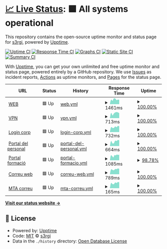 # [📈 Live Status](https://s3rgi.github.io/upptime): <!--live status--> **🟩 All systems operational**

This repository contains the open-source uptime monitor and status page for [s3rgi](https://s3rgi.github.io/upptime), powered by [Upptime](https://github.com/upptime/upptime).

[![Uptime CI](https://github.com/s3rgi/upptime/workflows/Uptime%20CI/badge.svg)](https://github.com/s3rgi/upptime/actions?query=workflow%3A%22Uptime+CI%22)
[![Response Time CI](https://github.com/s3rgi/upptime/workflows/Response%20Time%20CI/badge.svg)](https://github.com/s3rgi/upptime/actions?query=workflow%3A%22Response+Time+CI%22)
[![Graphs CI](https://github.com/s3rgi/upptime/workflows/Graphs%20CI/badge.svg)](https://github.com/s3rgi/upptime/actions?query=workflow%3A%22Graphs+CI%22)
[![Static Site CI](https://github.com/s3rgi/upptime/workflows/Static%20Site%20CI/badge.svg)](https://github.com/s3rgi/upptime/actions?query=workflow%3A%22Static+Site+CI%22)
[![Summary CI](https://github.com/s3rgi/upptime/workflows/Summary%20CI/badge.svg)](https://github.com/s3rgi/upptime/actions?query=workflow%3A%22Summary+CI%22)

With [Upptime](https://upptime.js.org), you can get your own unlimited and free uptime monitor and status page, powered entirely by a GitHub repository. We use [Issues](https://github.com/s3rgi/upptime/issues) as incident reports, [Actions](https://github.com/s3rgi/upptime/actions) as uptime monitors, and [Pages](https://s3rgi.github.io/upptime) for the status page.

<!--start: status pages-->
<!-- This summary is generated by Upptime (https://github.com/upptime/upptime) -->
<!-- Do not edit this manually, your changes will be overwritten -->
<!-- prettier-ignore -->
| URL | Status | History | Response Time | Uptime |
| --- | ------ | ------- | ------------- | ------ |
| <img alt="" src="https://favicons.githubusercontent.com/www.imasmallorca.net" height="13"> [WEB](https://www.imasmallorca.net) | 🟩 Up | [web.yml](https://github.com/s3rgi/upptime/commits/HEAD/history/web.yml) | <details><summary><img alt="Response time graph" src="./graphs/web/response-time-week.png" height="20"> 1461ms</summary><br><a href="https://stats.imasmallorca.net/history/web"><img alt="Response time 1367" src="https://img.shields.io/endpoint?url=https%3A%2F%2Fraw.githubusercontent.com%2Fs3rgi%2Fupptime%2FHEAD%2Fapi%2Fweb%2Fresponse-time.json"></a><br><a href="https://stats.imasmallorca.net/history/web"><img alt="24-hour response time 1394" src="https://img.shields.io/endpoint?url=https%3A%2F%2Fraw.githubusercontent.com%2Fs3rgi%2Fupptime%2FHEAD%2Fapi%2Fweb%2Fresponse-time-day.json"></a><br><a href="https://stats.imasmallorca.net/history/web"><img alt="7-day response time 1461" src="https://img.shields.io/endpoint?url=https%3A%2F%2Fraw.githubusercontent.com%2Fs3rgi%2Fupptime%2FHEAD%2Fapi%2Fweb%2Fresponse-time-week.json"></a><br><a href="https://stats.imasmallorca.net/history/web"><img alt="30-day response time 1367" src="https://img.shields.io/endpoint?url=https%3A%2F%2Fraw.githubusercontent.com%2Fs3rgi%2Fupptime%2FHEAD%2Fapi%2Fweb%2Fresponse-time-month.json"></a><br><a href="https://stats.imasmallorca.net/history/web"><img alt="1-year response time 1367" src="https://img.shields.io/endpoint?url=https%3A%2F%2Fraw.githubusercontent.com%2Fs3rgi%2Fupptime%2FHEAD%2Fapi%2Fweb%2Fresponse-time-year.json"></a></details> | <details><summary><a href="https://stats.imasmallorca.net/history/web">100.00%</a></summary><a href="https://stats.imasmallorca.net/history/web"><img alt="All-time uptime 100.00%" src="https://img.shields.io/endpoint?url=https%3A%2F%2Fraw.githubusercontent.com%2Fs3rgi%2Fupptime%2FHEAD%2Fapi%2Fweb%2Fuptime.json"></a><br><a href="https://stats.imasmallorca.net/history/web"><img alt="24-hour uptime 100.00%" src="https://img.shields.io/endpoint?url=https%3A%2F%2Fraw.githubusercontent.com%2Fs3rgi%2Fupptime%2FHEAD%2Fapi%2Fweb%2Fuptime-day.json"></a><br><a href="https://stats.imasmallorca.net/history/web"><img alt="7-day uptime 100.00%" src="https://img.shields.io/endpoint?url=https%3A%2F%2Fraw.githubusercontent.com%2Fs3rgi%2Fupptime%2FHEAD%2Fapi%2Fweb%2Fuptime-week.json"></a><br><a href="https://stats.imasmallorca.net/history/web"><img alt="30-day uptime 100.00%" src="https://img.shields.io/endpoint?url=https%3A%2F%2Fraw.githubusercontent.com%2Fs3rgi%2Fupptime%2FHEAD%2Fapi%2Fweb%2Fuptime-month.json"></a><br><a href="https://stats.imasmallorca.net/history/web"><img alt="1-year uptime 100.00%" src="https://img.shields.io/endpoint?url=https%3A%2F%2Fraw.githubusercontent.com%2Fs3rgi%2Fupptime%2FHEAD%2Fapi%2Fweb%2Fuptime-year.json"></a></details>
| <img alt="" src="https://favicons.githubusercontent.com/acces.imasmallorca.net" height="13"> [VPN](https://acces.imasmallorca.net) | 🟩 Up | [vpn.yml](https://github.com/s3rgi/upptime/commits/HEAD/history/vpn.yml) | <details><summary><img alt="Response time graph" src="./graphs/vpn/response-time-week.png" height="20"> 713ms</summary><br><a href="https://stats.imasmallorca.net/history/vpn"><img alt="Response time 711" src="https://img.shields.io/endpoint?url=https%3A%2F%2Fraw.githubusercontent.com%2Fs3rgi%2Fupptime%2FHEAD%2Fapi%2Fvpn%2Fresponse-time.json"></a><br><a href="https://stats.imasmallorca.net/history/vpn"><img alt="24-hour response time 710" src="https://img.shields.io/endpoint?url=https%3A%2F%2Fraw.githubusercontent.com%2Fs3rgi%2Fupptime%2FHEAD%2Fapi%2Fvpn%2Fresponse-time-day.json"></a><br><a href="https://stats.imasmallorca.net/history/vpn"><img alt="7-day response time 713" src="https://img.shields.io/endpoint?url=https%3A%2F%2Fraw.githubusercontent.com%2Fs3rgi%2Fupptime%2FHEAD%2Fapi%2Fvpn%2Fresponse-time-week.json"></a><br><a href="https://stats.imasmallorca.net/history/vpn"><img alt="30-day response time 711" src="https://img.shields.io/endpoint?url=https%3A%2F%2Fraw.githubusercontent.com%2Fs3rgi%2Fupptime%2FHEAD%2Fapi%2Fvpn%2Fresponse-time-month.json"></a><br><a href="https://stats.imasmallorca.net/history/vpn"><img alt="1-year response time 711" src="https://img.shields.io/endpoint?url=https%3A%2F%2Fraw.githubusercontent.com%2Fs3rgi%2Fupptime%2FHEAD%2Fapi%2Fvpn%2Fresponse-time-year.json"></a></details> | <details><summary><a href="https://stats.imasmallorca.net/history/vpn">100.00%</a></summary><a href="https://stats.imasmallorca.net/history/vpn"><img alt="All-time uptime 100.00%" src="https://img.shields.io/endpoint?url=https%3A%2F%2Fraw.githubusercontent.com%2Fs3rgi%2Fupptime%2FHEAD%2Fapi%2Fvpn%2Fuptime.json"></a><br><a href="https://stats.imasmallorca.net/history/vpn"><img alt="24-hour uptime 100.00%" src="https://img.shields.io/endpoint?url=https%3A%2F%2Fraw.githubusercontent.com%2Fs3rgi%2Fupptime%2FHEAD%2Fapi%2Fvpn%2Fuptime-day.json"></a><br><a href="https://stats.imasmallorca.net/history/vpn"><img alt="7-day uptime 100.00%" src="https://img.shields.io/endpoint?url=https%3A%2F%2Fraw.githubusercontent.com%2Fs3rgi%2Fupptime%2FHEAD%2Fapi%2Fvpn%2Fuptime-week.json"></a><br><a href="https://stats.imasmallorca.net/history/vpn"><img alt="30-day uptime 100.00%" src="https://img.shields.io/endpoint?url=https%3A%2F%2Fraw.githubusercontent.com%2Fs3rgi%2Fupptime%2FHEAD%2Fapi%2Fvpn%2Fuptime-month.json"></a><br><a href="https://stats.imasmallorca.net/history/vpn"><img alt="1-year uptime 100.00%" src="https://img.shields.io/endpoint?url=https%3A%2F%2Fraw.githubusercontent.com%2Fs3rgi%2Fupptime%2FHEAD%2Fapi%2Fvpn%2Fuptime-year.json"></a></details>
| <img alt="" src="https://favicons.githubusercontent.com/login.imasmallorca.net" height="13"> [Login corp](https://login.imasmallorca.net) | 🟩 Up | [login-corp.yml](https://github.com/s3rgi/upptime/commits/HEAD/history/login-corp.yml) | <details><summary><img alt="Response time graph" src="./graphs/login-corp/response-time-week.png" height="20"> 732ms</summary><br><a href="https://stats.imasmallorca.net/history/login-corp"><img alt="Response time 678" src="https://img.shields.io/endpoint?url=https%3A%2F%2Fraw.githubusercontent.com%2Fs3rgi%2Fupptime%2FHEAD%2Fapi%2Flogin-corp%2Fresponse-time.json"></a><br><a href="https://stats.imasmallorca.net/history/login-corp"><img alt="24-hour response time 841" src="https://img.shields.io/endpoint?url=https%3A%2F%2Fraw.githubusercontent.com%2Fs3rgi%2Fupptime%2FHEAD%2Fapi%2Flogin-corp%2Fresponse-time-day.json"></a><br><a href="https://stats.imasmallorca.net/history/login-corp"><img alt="7-day response time 732" src="https://img.shields.io/endpoint?url=https%3A%2F%2Fraw.githubusercontent.com%2Fs3rgi%2Fupptime%2FHEAD%2Fapi%2Flogin-corp%2Fresponse-time-week.json"></a><br><a href="https://stats.imasmallorca.net/history/login-corp"><img alt="30-day response time 678" src="https://img.shields.io/endpoint?url=https%3A%2F%2Fraw.githubusercontent.com%2Fs3rgi%2Fupptime%2FHEAD%2Fapi%2Flogin-corp%2Fresponse-time-month.json"></a><br><a href="https://stats.imasmallorca.net/history/login-corp"><img alt="1-year response time 678" src="https://img.shields.io/endpoint?url=https%3A%2F%2Fraw.githubusercontent.com%2Fs3rgi%2Fupptime%2FHEAD%2Fapi%2Flogin-corp%2Fresponse-time-year.json"></a></details> | <details><summary><a href="https://stats.imasmallorca.net/history/login-corp">100.00%</a></summary><a href="https://stats.imasmallorca.net/history/login-corp"><img alt="All-time uptime 100.00%" src="https://img.shields.io/endpoint?url=https%3A%2F%2Fraw.githubusercontent.com%2Fs3rgi%2Fupptime%2FHEAD%2Fapi%2Flogin-corp%2Fuptime.json"></a><br><a href="https://stats.imasmallorca.net/history/login-corp"><img alt="24-hour uptime 100.00%" src="https://img.shields.io/endpoint?url=https%3A%2F%2Fraw.githubusercontent.com%2Fs3rgi%2Fupptime%2FHEAD%2Fapi%2Flogin-corp%2Fuptime-day.json"></a><br><a href="https://stats.imasmallorca.net/history/login-corp"><img alt="7-day uptime 100.00%" src="https://img.shields.io/endpoint?url=https%3A%2F%2Fraw.githubusercontent.com%2Fs3rgi%2Fupptime%2FHEAD%2Fapi%2Flogin-corp%2Fuptime-week.json"></a><br><a href="https://stats.imasmallorca.net/history/login-corp"><img alt="30-day uptime 100.00%" src="https://img.shields.io/endpoint?url=https%3A%2F%2Fraw.githubusercontent.com%2Fs3rgi%2Fupptime%2FHEAD%2Fapi%2Flogin-corp%2Fuptime-month.json"></a><br><a href="https://stats.imasmallorca.net/history/login-corp"><img alt="1-year uptime 100.00%" src="https://img.shields.io/endpoint?url=https%3A%2F%2Fraw.githubusercontent.com%2Fs3rgi%2Fupptime%2FHEAD%2Fapi%2Flogin-corp%2Fuptime-year.json"></a></details>
| <img alt="" src="https://favicons.githubusercontent.com/portalpersonal.imasmallorca.net" height="13"> [Portal del personal](https://portalpersonal.imasmallorca.net) | 🟩 Up | [portal-del-personal.yml](https://github.com/s3rgi/upptime/commits/HEAD/history/portal-del-personal.yml) | <details><summary><img alt="Response time graph" src="./graphs/portal-del-personal/response-time-week.png" height="20"> 664ms</summary><br><a href="https://stats.imasmallorca.net/history/portal-del-personal"><img alt="Response time 659" src="https://img.shields.io/endpoint?url=https%3A%2F%2Fraw.githubusercontent.com%2Fs3rgi%2Fupptime%2FHEAD%2Fapi%2Fportal-del-personal%2Fresponse-time.json"></a><br><a href="https://stats.imasmallorca.net/history/portal-del-personal"><img alt="24-hour response time 837" src="https://img.shields.io/endpoint?url=https%3A%2F%2Fraw.githubusercontent.com%2Fs3rgi%2Fupptime%2FHEAD%2Fapi%2Fportal-del-personal%2Fresponse-time-day.json"></a><br><a href="https://stats.imasmallorca.net/history/portal-del-personal"><img alt="7-day response time 664" src="https://img.shields.io/endpoint?url=https%3A%2F%2Fraw.githubusercontent.com%2Fs3rgi%2Fupptime%2FHEAD%2Fapi%2Fportal-del-personal%2Fresponse-time-week.json"></a><br><a href="https://stats.imasmallorca.net/history/portal-del-personal"><img alt="30-day response time 659" src="https://img.shields.io/endpoint?url=https%3A%2F%2Fraw.githubusercontent.com%2Fs3rgi%2Fupptime%2FHEAD%2Fapi%2Fportal-del-personal%2Fresponse-time-month.json"></a><br><a href="https://stats.imasmallorca.net/history/portal-del-personal"><img alt="1-year response time 659" src="https://img.shields.io/endpoint?url=https%3A%2F%2Fraw.githubusercontent.com%2Fs3rgi%2Fupptime%2FHEAD%2Fapi%2Fportal-del-personal%2Fresponse-time-year.json"></a></details> | <details><summary><a href="https://stats.imasmallorca.net/history/portal-del-personal">100.00%</a></summary><a href="https://stats.imasmallorca.net/history/portal-del-personal"><img alt="All-time uptime 100.00%" src="https://img.shields.io/endpoint?url=https%3A%2F%2Fraw.githubusercontent.com%2Fs3rgi%2Fupptime%2FHEAD%2Fapi%2Fportal-del-personal%2Fuptime.json"></a><br><a href="https://stats.imasmallorca.net/history/portal-del-personal"><img alt="24-hour uptime 100.00%" src="https://img.shields.io/endpoint?url=https%3A%2F%2Fraw.githubusercontent.com%2Fs3rgi%2Fupptime%2FHEAD%2Fapi%2Fportal-del-personal%2Fuptime-day.json"></a><br><a href="https://stats.imasmallorca.net/history/portal-del-personal"><img alt="7-day uptime 100.00%" src="https://img.shields.io/endpoint?url=https%3A%2F%2Fraw.githubusercontent.com%2Fs3rgi%2Fupptime%2FHEAD%2Fapi%2Fportal-del-personal%2Fuptime-week.json"></a><br><a href="https://stats.imasmallorca.net/history/portal-del-personal"><img alt="30-day uptime 100.00%" src="https://img.shields.io/endpoint?url=https%3A%2F%2Fraw.githubusercontent.com%2Fs3rgi%2Fupptime%2FHEAD%2Fapi%2Fportal-del-personal%2Fuptime-month.json"></a><br><a href="https://stats.imasmallorca.net/history/portal-del-personal"><img alt="1-year uptime 100.00%" src="https://img.shields.io/endpoint?url=https%3A%2F%2Fraw.githubusercontent.com%2Fs3rgi%2Fupptime%2FHEAD%2Fapi%2Fportal-del-personal%2Fuptime-year.json"></a></details>
| <img alt="" src="https://favicons.githubusercontent.com/formacio.imasmallorca.net" height="13"> [Portal formació](https://formacio.imasmallorca.net) | 🟩 Up | [portal-formacio.yml](https://github.com/s3rgi/upptime/commits/HEAD/history/portal-formacio.yml) | <details><summary><img alt="Response time graph" src="./graphs/portal-formacio/response-time-week.png" height="20"> 1085ms</summary><br><a href="https://stats.imasmallorca.net/history/portal-formacio"><img alt="Response time 1053" src="https://img.shields.io/endpoint?url=https%3A%2F%2Fraw.githubusercontent.com%2Fs3rgi%2Fupptime%2FHEAD%2Fapi%2Fportal-formacio%2Fresponse-time.json"></a><br><a href="https://stats.imasmallorca.net/history/portal-formacio"><img alt="24-hour response time 1206" src="https://img.shields.io/endpoint?url=https%3A%2F%2Fraw.githubusercontent.com%2Fs3rgi%2Fupptime%2FHEAD%2Fapi%2Fportal-formacio%2Fresponse-time-day.json"></a><br><a href="https://stats.imasmallorca.net/history/portal-formacio"><img alt="7-day response time 1085" src="https://img.shields.io/endpoint?url=https%3A%2F%2Fraw.githubusercontent.com%2Fs3rgi%2Fupptime%2FHEAD%2Fapi%2Fportal-formacio%2Fresponse-time-week.json"></a><br><a href="https://stats.imasmallorca.net/history/portal-formacio"><img alt="30-day response time 1053" src="https://img.shields.io/endpoint?url=https%3A%2F%2Fraw.githubusercontent.com%2Fs3rgi%2Fupptime%2FHEAD%2Fapi%2Fportal-formacio%2Fresponse-time-month.json"></a><br><a href="https://stats.imasmallorca.net/history/portal-formacio"><img alt="1-year response time 1053" src="https://img.shields.io/endpoint?url=https%3A%2F%2Fraw.githubusercontent.com%2Fs3rgi%2Fupptime%2FHEAD%2Fapi%2Fportal-formacio%2Fresponse-time-year.json"></a></details> | <details><summary><a href="https://stats.imasmallorca.net/history/portal-formacio">98.78%</a></summary><a href="https://stats.imasmallorca.net/history/portal-formacio"><img alt="All-time uptime 99.51%" src="https://img.shields.io/endpoint?url=https%3A%2F%2Fraw.githubusercontent.com%2Fs3rgi%2Fupptime%2FHEAD%2Fapi%2Fportal-formacio%2Fuptime.json"></a><br><a href="https://stats.imasmallorca.net/history/portal-formacio"><img alt="24-hour uptime 91.45%" src="https://img.shields.io/endpoint?url=https%3A%2F%2Fraw.githubusercontent.com%2Fs3rgi%2Fupptime%2FHEAD%2Fapi%2Fportal-formacio%2Fuptime-day.json"></a><br><a href="https://stats.imasmallorca.net/history/portal-formacio"><img alt="7-day uptime 98.78%" src="https://img.shields.io/endpoint?url=https%3A%2F%2Fraw.githubusercontent.com%2Fs3rgi%2Fupptime%2FHEAD%2Fapi%2Fportal-formacio%2Fuptime-week.json"></a><br><a href="https://stats.imasmallorca.net/history/portal-formacio"><img alt="30-day uptime 99.51%" src="https://img.shields.io/endpoint?url=https%3A%2F%2Fraw.githubusercontent.com%2Fs3rgi%2Fupptime%2FHEAD%2Fapi%2Fportal-formacio%2Fuptime-month.json"></a><br><a href="https://stats.imasmallorca.net/history/portal-formacio"><img alt="1-year uptime 99.51%" src="https://img.shields.io/endpoint?url=https%3A%2F%2Fraw.githubusercontent.com%2Fs3rgi%2Fupptime%2FHEAD%2Fapi%2Fportal-formacio%2Fuptime-year.json"></a></details>
| <img alt="" src="https://favicons.githubusercontent.com/correu.imasmallorca.net" height="13"> [Correu web](https://correu.imasmallorca.net) | 🟩 Up | [correu-web.yml](https://github.com/s3rgi/upptime/commits/HEAD/history/correu-web.yml) | <details><summary><img alt="Response time graph" src="./graphs/correu-web/response-time-week.png" height="20"> 789ms</summary><br><a href="https://stats.imasmallorca.net/history/correu-web"><img alt="Response time 770" src="https://img.shields.io/endpoint?url=https%3A%2F%2Fraw.githubusercontent.com%2Fs3rgi%2Fupptime%2FHEAD%2Fapi%2Fcorreu-web%2Fresponse-time.json"></a><br><a href="https://stats.imasmallorca.net/history/correu-web"><img alt="24-hour response time 868" src="https://img.shields.io/endpoint?url=https%3A%2F%2Fraw.githubusercontent.com%2Fs3rgi%2Fupptime%2FHEAD%2Fapi%2Fcorreu-web%2Fresponse-time-day.json"></a><br><a href="https://stats.imasmallorca.net/history/correu-web"><img alt="7-day response time 789" src="https://img.shields.io/endpoint?url=https%3A%2F%2Fraw.githubusercontent.com%2Fs3rgi%2Fupptime%2FHEAD%2Fapi%2Fcorreu-web%2Fresponse-time-week.json"></a><br><a href="https://stats.imasmallorca.net/history/correu-web"><img alt="30-day response time 770" src="https://img.shields.io/endpoint?url=https%3A%2F%2Fraw.githubusercontent.com%2Fs3rgi%2Fupptime%2FHEAD%2Fapi%2Fcorreu-web%2Fresponse-time-month.json"></a><br><a href="https://stats.imasmallorca.net/history/correu-web"><img alt="1-year response time 770" src="https://img.shields.io/endpoint?url=https%3A%2F%2Fraw.githubusercontent.com%2Fs3rgi%2Fupptime%2FHEAD%2Fapi%2Fcorreu-web%2Fresponse-time-year.json"></a></details> | <details><summary><a href="https://stats.imasmallorca.net/history/correu-web">100.00%</a></summary><a href="https://stats.imasmallorca.net/history/correu-web"><img alt="All-time uptime 100.00%" src="https://img.shields.io/endpoint?url=https%3A%2F%2Fraw.githubusercontent.com%2Fs3rgi%2Fupptime%2FHEAD%2Fapi%2Fcorreu-web%2Fuptime.json"></a><br><a href="https://stats.imasmallorca.net/history/correu-web"><img alt="24-hour uptime 100.00%" src="https://img.shields.io/endpoint?url=https%3A%2F%2Fraw.githubusercontent.com%2Fs3rgi%2Fupptime%2FHEAD%2Fapi%2Fcorreu-web%2Fuptime-day.json"></a><br><a href="https://stats.imasmallorca.net/history/correu-web"><img alt="7-day uptime 100.00%" src="https://img.shields.io/endpoint?url=https%3A%2F%2Fraw.githubusercontent.com%2Fs3rgi%2Fupptime%2FHEAD%2Fapi%2Fcorreu-web%2Fuptime-week.json"></a><br><a href="https://stats.imasmallorca.net/history/correu-web"><img alt="30-day uptime 100.00%" src="https://img.shields.io/endpoint?url=https%3A%2F%2Fraw.githubusercontent.com%2Fs3rgi%2Fupptime%2FHEAD%2Fapi%2Fcorreu-web%2Fuptime-month.json"></a><br><a href="https://stats.imasmallorca.net/history/correu-web"><img alt="1-year uptime 100.00%" src="https://img.shields.io/endpoint?url=https%3A%2F%2Fraw.githubusercontent.com%2Fs3rgi%2Fupptime%2FHEAD%2Fapi%2Fcorreu-web%2Fuptime-year.json"></a></details>
| <img alt="" src="https://favicons.githubusercontent.com/null" height="13"> [MTA correu](mail1.imasmallorca.net) | 🟩 Up | [mta-correu.yml](https://github.com/s3rgi/upptime/commits/HEAD/history/mta-correu.yml) | <details><summary><img alt="Response time graph" src="./graphs/mta-correu/response-time-week.png" height="20"> 165ms</summary><br><a href="https://stats.imasmallorca.net/history/mta-correu"><img alt="Response time 156" src="https://img.shields.io/endpoint?url=https%3A%2F%2Fraw.githubusercontent.com%2Fs3rgi%2Fupptime%2FHEAD%2Fapi%2Fmta-correu%2Fresponse-time.json"></a><br><a href="https://stats.imasmallorca.net/history/mta-correu"><img alt="24-hour response time 187" src="https://img.shields.io/endpoint?url=https%3A%2F%2Fraw.githubusercontent.com%2Fs3rgi%2Fupptime%2FHEAD%2Fapi%2Fmta-correu%2Fresponse-time-day.json"></a><br><a href="https://stats.imasmallorca.net/history/mta-correu"><img alt="7-day response time 165" src="https://img.shields.io/endpoint?url=https%3A%2F%2Fraw.githubusercontent.com%2Fs3rgi%2Fupptime%2FHEAD%2Fapi%2Fmta-correu%2Fresponse-time-week.json"></a><br><a href="https://stats.imasmallorca.net/history/mta-correu"><img alt="30-day response time 156" src="https://img.shields.io/endpoint?url=https%3A%2F%2Fraw.githubusercontent.com%2Fs3rgi%2Fupptime%2FHEAD%2Fapi%2Fmta-correu%2Fresponse-time-month.json"></a><br><a href="https://stats.imasmallorca.net/history/mta-correu"><img alt="1-year response time 156" src="https://img.shields.io/endpoint?url=https%3A%2F%2Fraw.githubusercontent.com%2Fs3rgi%2Fupptime%2FHEAD%2Fapi%2Fmta-correu%2Fresponse-time-year.json"></a></details> | <details><summary><a href="https://stats.imasmallorca.net/history/mta-correu">100.00%</a></summary><a href="https://stats.imasmallorca.net/history/mta-correu"><img alt="All-time uptime 100.00%" src="https://img.shields.io/endpoint?url=https%3A%2F%2Fraw.githubusercontent.com%2Fs3rgi%2Fupptime%2FHEAD%2Fapi%2Fmta-correu%2Fuptime.json"></a><br><a href="https://stats.imasmallorca.net/history/mta-correu"><img alt="24-hour uptime 100.00%" src="https://img.shields.io/endpoint?url=https%3A%2F%2Fraw.githubusercontent.com%2Fs3rgi%2Fupptime%2FHEAD%2Fapi%2Fmta-correu%2Fuptime-day.json"></a><br><a href="https://stats.imasmallorca.net/history/mta-correu"><img alt="7-day uptime 100.00%" src="https://img.shields.io/endpoint?url=https%3A%2F%2Fraw.githubusercontent.com%2Fs3rgi%2Fupptime%2FHEAD%2Fapi%2Fmta-correu%2Fuptime-week.json"></a><br><a href="https://stats.imasmallorca.net/history/mta-correu"><img alt="30-day uptime 100.00%" src="https://img.shields.io/endpoint?url=https%3A%2F%2Fraw.githubusercontent.com%2Fs3rgi%2Fupptime%2FHEAD%2Fapi%2Fmta-correu%2Fuptime-month.json"></a><br><a href="https://stats.imasmallorca.net/history/mta-correu"><img alt="1-year uptime 100.00%" src="https://img.shields.io/endpoint?url=https%3A%2F%2Fraw.githubusercontent.com%2Fs3rgi%2Fupptime%2FHEAD%2Fapi%2Fmta-correu%2Fuptime-year.json"></a></details>

<!--end: status pages-->

[**Visit our status website →**](https://s3rgi.github.io/upptime)

## 📄 License

- Powered by: [Upptime](https://github.com/upptime/upptime)
- Code: [MIT](./LICENSE) © [s3rgi](https://s3rgi.github.io/upptime)
- Data in the `./history` directory: [Open Database License](https://opendatacommons.org/licenses/odbl/1-0/)
